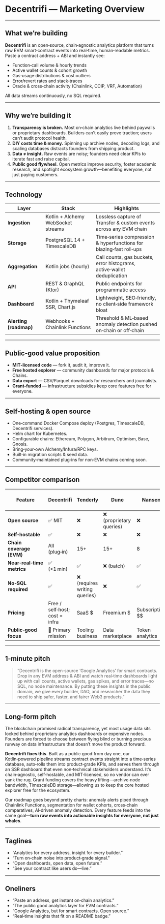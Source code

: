 # Decentrifi — Marketing Overview

---

## What we’re building

**Decentrifi** is an open‑source, chain‑agnostic analytics platform that turns raw EVM smart‑contract events into real‑time, human‑readable metrics. Paste a contract address + ABI and instantly see:

* Function‑call volume & hourly trends
* Active wallet counts & cohort growth
* Gas‑usage distributions & cost outliers
* Error/revert rates and stack‑traces
* Oracle & cross‑chain activity (Chainlink, CCIP, VRF, Automation)

All data streams continuously, no SQL required.

---

## Why we’re building it

1. **Transparency is broken.** Most on‑chain analytics live behind paywalls or proprietary dashboards. Builders can’t easily prove traction; users can’t audit protocol health.
2. **DIY costs time & money.** Spinning up archive nodes, decoding logs, and scaling databases distracts founders from shipping product.
3. **Data ≠ insight.** Raw events are noisy; founders need clear KPIs to iterate fast and raise capital.
4. **Public good flywheel.** Open metrics improve security, foster academic research, and spotlight ecosystem growth—benefiting everyone, not just paying customers.

---

## Technology

| Layer                  | Stack                              | Highlights                                                              |
| ---------------------- | ---------------------------------- | ----------------------------------------------------------------------- |
| **Ingestion**          | Kotlin + Alchemy WebSocket streams | Lossless capture of Transfer & custom events across any EVM chain       |
| **Storage**            | PostgreSQL 14 + TimescaleDB        | Time‑series compression & hyperfunctions for blazing‑fast roll‑ups      |
| **Aggregation**        | Kotlin jobs (hourly)               | Call counts, gas buckets, error histograms, active‑wallet deduplication |
| **API**                | REST & GraphQL (Ktor)              | Public endpoints for programmatic access                                |
| **Dashboard**          | Kotlin + Thymeleaf SSR, Chart.js   | Lightweight, SEO‑friendly, no client‑side framework bloat               |
| **Alerting (roadmap)** | Webhooks + Chainlink Functions     | Threshold & ML‑based anomaly detection pushed on‑chain or off‑chain     |

---

## Public‑good value proposition

* **MIT‑licensed code** — fork it, audit it, improve it.
* **Free hosted explorer** — community dashboards for major protocols & Chains.
* **Data export** — CSV/Parquet downloads for researchers and journalists.
* **Grant‑funded** — infrastructure subsidies keep core features free for everyone.

---

## Self‑hosting & open source

* One‑command Docker Compose deploy (Postgres, TimescaleDB, Decentrifi services).
* Helm chart for Kubernetes.
* Configurable chains: Ethereum, Polygon, Arbitrum, Optimism, Base, Gnosis.
* Bring‑your‑own Alchemy/Infura/RPC keys.
* Built‑in migration scripts & seed data.
* Community‑maintained plug‑ins for non‑EVM chains coming soon.

---

## Competitor comparison

| Feature                    | **Decentrifi**                 | Tenderly                     | Dune                    | Nansen            | Google Analytics (web) |
| -------------------------- | ------------------------------ | ---------------------------- | ----------------------- | ----------------- | ---------------------- |
| **Open source**            | ✅ MIT                          | ❌                            | ❌ (proprietary queries) | ❌                 | ✅                      |
| **Self‑hostable**          | ✅                              | ❌                            | ❌                       | ❌                 | ✅                      |
| **Chain coverage (EVM)**   | All (plug‑in)                  | 15+                          | 15+                     | 8                 | N/A                    |
| **Near‑real‑time metrics** | ✅ (<1 min)                     | ✅                            | ❌ (batch)               | ✅                 | ✅                      |
| **No‑SQL required**        | ✅                              | ❌ (requires writing queries) | ❌                       | ✅                 | ✅                      |
| **Pricing**                | Free / self‑host; cost = infra | SaaS \$                      | Freemium \$             | Subscription \$\$ | Free                   |
| **Public‑good focus**      | 🎯 Primary mission             | Tooling business             | Data marketplace        | Token analytics   | Web only               |

---

## 1‑minute pitch

> “Decentrifi is the open‑source ‘Google Analytics’ for smart contracts. Drop in any EVM address & ABI and watch real‑time dashboards light up with call counts, active wallets, gas spikes, and error traces—no SQL, no node maintenance. By putting these insights in the public domain, we give every builder, DAO, and researcher the data they need to ship safer, faster, and fairer Web3 products.”

---

## Long‑form pitch

The blockchain promised radical transparency, yet most usage data sits locked behind proprietary analytics dashboards or expensive nodes. Founders are forced to choose between flying blind or burning precious runway on data infrastructure that doesn’t move the product forward.

**Decentrifi fixes this.** Built as a public good from day one, our Kotlin‑powered pipeline streams contract events straight into a time‑series database, auto‑rolls them into product‑grade KPIs, and serves them through an SSR dashboard that even non‑technical stakeholders understand. It’s chain‑agnostic, self‑hostable, and MIT‑licensed, so no vendor can ever yank the rug. Grant funding covers the heavy lifting—archive‑node bandwidth, TimescaleDB storage—allowing us to keep the core hosted explorer free for the ecosystem.

Our roadmap goes beyond pretty charts: anomaly alerts piped through Chainlink Functions, segmentation for wallet cohorts, cross‑chain comparatives, AI‑driven anomaly detection. Every feature feeds into the same goal—**turn raw events into actionable insights for everyone, not just whales.**

---

## Taglines

* “Analytics for every address, insight for every builder.”
* “Turn on‑chain noise into product‑grade signal.”
* “Open dashboards, open data, open future.”
* “See your contract like users do—live.”

---

## Oneliners

* “Paste an address, get instant on‑chain analytics.”
* “The public good analytics layer for EVM contracts.”
* “Google Analytics, but for smart contracts. Open source.”
* “Real‑time insights that fit on a README badge.”